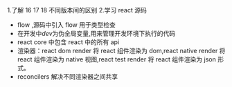 1.了解 16 17 18 不同版本间的区别 2.学习 react 源码

- flow ,源码中引入 flow 用于类型检查
- 在开发中*dev*为伪全局变量,用来管理开发环境下执行的代码
- react core 中包含 react 中的所有 api
- 渲染器：react dom render 将 react 组件渲染为 dom,react native render 将 react 组件渲染为 native 视图,react test render 将 react 组件渲染为 json 形式。
- reconcilers 解决不同渲染器之间共享
